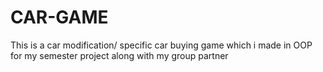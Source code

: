 # CAR-GAME
This is a car modification/ specific car buying game which i made in OOP for my semester project along with my group partner
